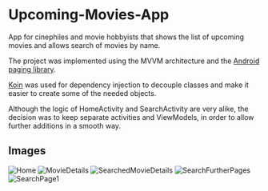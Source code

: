 # Upcoming-Movies-App
App for cinephiles and movie hobbyists that shows the list of upcoming movies and allows search of movies by name.

The project was implemented using the MVVM architecture and the [Android paging library](https://developer.android.com/topic/libraries/architecture/paging).

[Koin](https://github.com/InsertKoinIO/koin) was used for dependency injection to decouple classes and make it easier to create some of the needed objects.

Although the logic of HomeActivity and SearchActivity are very alike, the decision was to keep separate activities and ViewModels, in order to allow further additions in a smooth way.

## Images
![Home](https://user-images.githubusercontent.com/8761404/76172294-06b6d480-6173-11ea-9617-561fe9400f76.png)
![MovieDetails](https://user-images.githubusercontent.com/8761404/76172334-58f7f580-6173-11ea-9199-62a0b5e95e12.png)
![SearchedMovieDetails](https://user-images.githubusercontent.com/8761404/76172336-5bf2e600-6173-11ea-8acc-150e08d4ec67.png)
![SearchFurtherPages](https://user-images.githubusercontent.com/8761404/76172337-5d241300-6173-11ea-886d-a57b8e7da0b3.png)
![SearchPage1](https://user-images.githubusercontent.com/8761404/76172338-5d241300-6173-11ea-8909-72b3c4259667.png)
